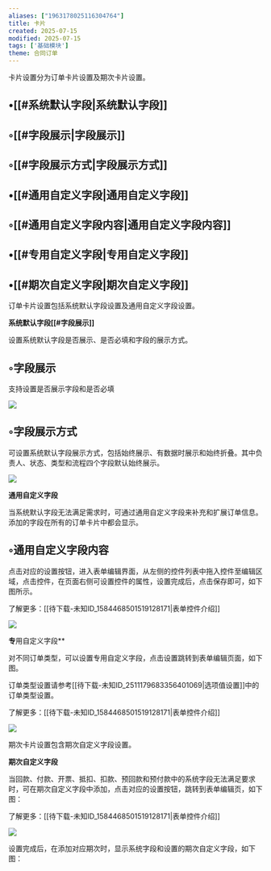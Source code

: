 ```yaml
---
aliases: ["1963178025116304764"]
title: 卡片
created: 2025-07-15
modified: 2025-07-15
tags: ['基础模块']
theme: 合同订单
---
```


卡片设置分为订单卡片设置及期次卡片设置。

## •[[#系统默认字段|系统默认字段]]

## ◦[[#字段展示|字段展示]]

## ◦[[#字段展示方式|字段展示方式]]

## •[[#通用自定义字段|通用自定义字段]]

## ◦[[#通用自定义字段内容|通用自定义字段内容]]

## •[[#专用自定义字段|专用自定义字段]]

## •[[#期次自定义字段|期次自定义字段]]

订单卡片设置包括系统默认字段设置及通用自定义字段设置。

**系统默认字段[[#字段展示]]**

设置系统默认字段是否展示、是否必填和字段的展示方式。

## ◦字段展示

支持设置是否展示字段和是否必填

![](https://myhelpdoc.oss-cn-heyuan.aliyuncs.com/mdimages/191a66e6425266d5c810ea13f021d87b.jpg)

## ◦字段展示方式

可设置系统默认字段展示方式，包括始终展示、有数据时展示和始终折叠。其中负责人、状态、类型和流程四个字段默认始终展示。

**![](https://myhelpdoc.oss-cn-heyuan.aliyuncs.com/mdimages/9f4fd00d88ddee4a0b3152bdc41f0a07.jpg)**

**通用自定义字段**

当系统默认字段无法满足需求时，可通过通用自定义字段来补充和扩展订单信息。添加的字段在所有的订单卡片中都会显示。

## ◦通用自定义字段内容

点击对应的设置按钮，进入表单编辑界面，从左侧的控件列表中拖入控件至编辑区域，点击控件，在页面右侧可设置控件的属性，设置完成后，点击保存即可，如下图所示。

了解更多：[[待下载-未知ID_1584468501519128171|表单控件介绍]]

![](https://myhelpdoc.oss-cn-heyuan.aliyuncs.com/mdimages/f3329f85956e386c397e83d4cf33082b.jpg)

**专**用自定义字段**

对不同订单类型，可以设置专用自定义字段，点击设置跳转到表单编辑页面，如下图。

订单类型设置请参考[[待下载-未知ID_2511179683356401069|选项值设置]]中的订单类型设置。

了解更多：[[待下载-未知ID_1584468501519128171|表单控件介绍]]

![](https://myhelpdoc.oss-cn-heyuan.aliyuncs.com/mdimages/f3329f85956e386c397e83d4cf33082b.jpg)

期次卡片设置包含期次自定义字段设置。

**期次自定义字段**

当回款、付款、开票、抵扣、扣款、预回款和预付款中的系统字段无法满足要求时，可在期次自定义字段中添加，点击对应的设置按钮，跳转到表单编辑页，如下图：

了解更多：[[待下载-未知ID_1584468501519128171|表单控件介绍]]

![](https://myhelpdoc.oss-cn-heyuan.aliyuncs.com/mdimages/320e399f1aca1b580dc13e1aa0461d32.jpg)

设置完成后，在添加对应期次时，显示系统字段和设置的期次自定义字段，如下图：

